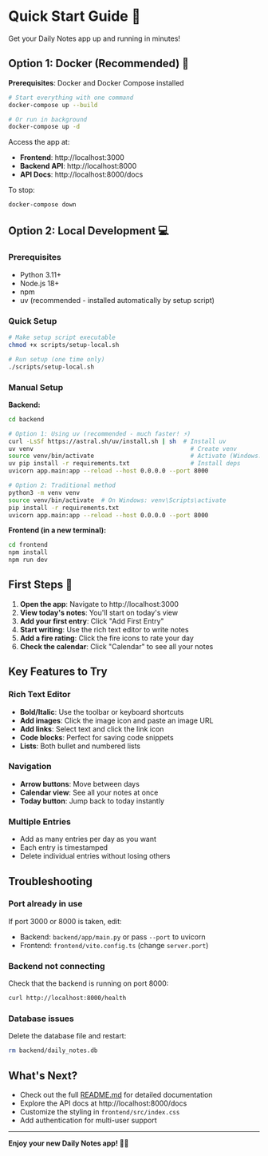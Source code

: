 # Quick Start Guide 🚀

Get your Daily Notes app up and running in minutes!

## Option 1: Docker (Recommended) 🐳

**Prerequisites**: Docker and Docker Compose installed

```bash
# Start everything with one command
docker-compose up --build

# Or run in background
docker-compose up -d
```

Access the app at:
- **Frontend**: http://localhost:3000
- **Backend API**: http://localhost:8000
- **API Docs**: http://localhost:8000/docs

To stop:
```bash
docker-compose down
```

## Option 2: Local Development 💻

### Prerequisites
- Python 3.11+
- Node.js 18+
- npm
- uv (recommended - installed automatically by setup script)

### Quick Setup

```bash
# Make setup script executable
chmod +x scripts/setup-local.sh

# Run setup (one time only)
./scripts/setup-local.sh
```

### Manual Setup

**Backend:**
```bash
cd backend

# Option 1: Using uv (recommended - much faster! ⚡)
curl -LsSf https://astral.sh/uv/install.sh | sh  # Install uv
uv venv                                            # Create venv
source venv/bin/activate                           # Activate (Windows: venv\Scripts\activate)
uv pip install -r requirements.txt                 # Install deps
uvicorn app.main:app --reload --host 0.0.0.0 --port 8000

# Option 2: Traditional method
python3 -m venv venv
source venv/bin/activate  # On Windows: venv\Scripts\activate
pip install -r requirements.txt
uvicorn app.main:app --reload --host 0.0.0.0 --port 8000
```

**Frontend (in a new terminal):**
```bash
cd frontend
npm install
npm run dev
```

## First Steps 📝

1. **Open the app**: Navigate to http://localhost:3000
2. **View today's notes**: You'll start on today's view
3. **Add your first entry**: Click "Add First Entry"
4. **Start writing**: Use the rich text editor to write notes
5. **Add a fire rating**: Click the fire icons to rate your day
6. **Check the calendar**: Click "Calendar" to see all your notes

## Key Features to Try

### Rich Text Editor
- **Bold/Italic**: Use the toolbar or keyboard shortcuts
- **Add images**: Click the image icon and paste an image URL
- **Add links**: Select text and click the link icon
- **Code blocks**: Perfect for saving code snippets
- **Lists**: Both bullet and numbered lists

### Navigation
- **Arrow buttons**: Move between days
- **Calendar view**: See all your notes at once
- **Today button**: Jump back to today instantly

### Multiple Entries
- Add as many entries per day as you want
- Each entry is timestamped
- Delete individual entries without losing others

## Troubleshooting

### Port already in use
If port 3000 or 8000 is taken, edit:
- Backend: `backend/app/main.py` or pass `--port` to uvicorn
- Frontend: `frontend/vite.config.ts` (change `server.port`)

### Backend not connecting
Check that the backend is running on port 8000:
```bash
curl http://localhost:8000/health
```

### Database issues
Delete the database file and restart:
```bash
rm backend/daily_notes.db
```

## What's Next?

- Check out the full [README.md](README.md) for detailed documentation
- Explore the API docs at http://localhost:8000/docs
- Customize the styling in `frontend/src/index.css`
- Add authentication for multi-user support

---

**Enjoy your new Daily Notes app! 📝✨**

